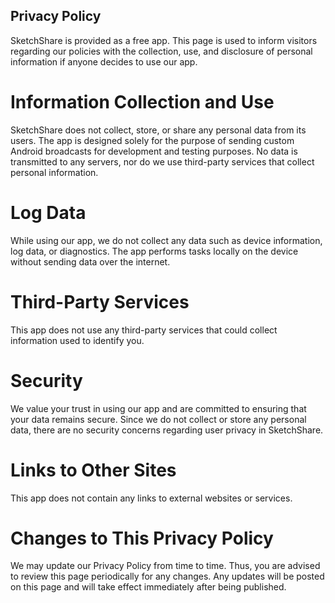 ## Privacy Policy
SketchShare is provided as a free app. This page is used to inform visitors regarding our policies with the collection, use, and disclosure of personal information if anyone decides to use our app.

# Information Collection and Use
SketchShare does not collect, store, or share any personal data from its users. The app is designed solely for the purpose of sending custom Android broadcasts for development and testing purposes. No data is transmitted to any servers, nor do we use third-party services that collect personal information.

# Log Data
While using our app, we do not collect any data such as device information, log data, or diagnostics. The app performs tasks locally on the device without sending data over the internet.

# Third-Party Services
This app does not use any third-party services that could collect information used to identify you.

# Security
We value your trust in using our app and are committed to ensuring that your data remains secure. Since we do not collect or store any personal data, there are no security concerns regarding user privacy in SketchShare.

# Links to Other Sites
This app does not contain any links to external websites or services.

# Changes to This Privacy Policy
We may update our Privacy Policy from time to time. Thus, you are advised to review this page periodically for any changes. Any updates will be posted on this page and will take effect immediately after being published.
